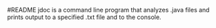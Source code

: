 #README
    jdoc is a command line program that analyzes .java files and prints output to a specified .txt file and to the console.


